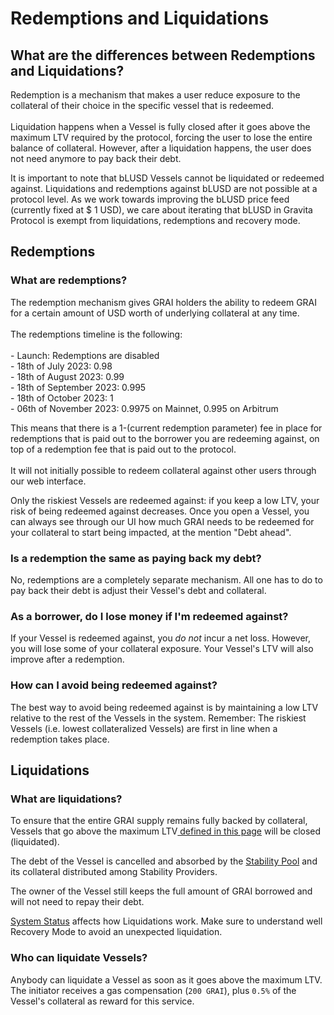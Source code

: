 # Redemptions and Liquidations

## What are the differences between Redemptions and Liquidations?

Redemption is a mechanism that makes a user reduce exposure to the collateral of their choice in the specific vessel that is redeemed.\
\
Liquidation happens when a Vessel is fully closed after it goes above the maximum LTV required by the protocol, forcing the user to lose the entire balance of collateral. However, after a liquidation happens, the user does not need anymore to pay back their debt.

It is important to note that bLUSD Vessels cannot be liquidated or redeemed against. Liquidations and redemptions against bLUSD are not possible at a protocol level. As we work towards improving the bLUSD price feed (currently fixed at $ 1 USD), we care about iterating that bLUSD in Gravita Protocol is exempt from liquidations, redemptions and recovery mode.

## Redemptions

### What are redemptions?

The redemption mechanism gives GRAI holders the ability to redeem GRAI for a certain amount of USD worth of underlying collateral at any time. \
\
The redemptions timeline is the following:\
\
\- Launch: Redemptions are disabled\
\- 18th of July 2023: 0.98\
\- 18th of August 2023: 0.99\
\- 18th of September 2023: 0.995\
\- 18th of October 2023: 1\
\- 06th of November 2023: 0.9975 on Mainnet, 0.995 on Arbitrum

This means that there is a 1-(current redemption parameter) fee in place for redemptions that is paid out to the borrower you are redeeming against, on top of a redemption fee that is paid out to the protocol. \
\
It will not initially possible to redeem collateral against other users through our web interface.

Only the riskiest Vessels are redeemed against: if you keep a low LTV, your risk of being redeemed against decreases. Once you open a Vessel, you can always see through our UI how much GRAI needs to be redeemed for your collateral to start being impacted, at the mention "Debt ahead".

### Is a redemption the same as paying back my debt?&#x20;

No, redemptions are a completely separate mechanism. All one has to do to pay back their debt is adjust their Vessel's debt and collateral.&#x20;

### As a borrower, do I lose money if I'm redeemed against?&#x20;

If your Vessel is redeemed against, you _do not_ incur a net loss. However, you will lose some of your collateral exposure. Your Vessel's LTV will also improve after a redemption.&#x20;

### How can I avoid being redeemed against?&#x20;

The best way to avoid being redeemed against is by maintaining a low LTV relative to the rest of the Vessels in the system. Remember: The riskiest Vessels (i.e. lowest collateralized Vessels) are first in line when a redemption takes place.&#x20;

## Liquidations

### What are liquidations?

To ensure that the entire GRAI supply remains fully backed by collateral, Vessels that go above the maximum LTV[ defined in this page](vessels-and-collateral.md) will be closed (liquidated).

The debt of the Vessel is cancelled and absorbed by the [Stability Pool](stability-pool.md) and its collateral distributed among Stability Providers.

The owner of the Vessel still keeps the full amount of GRAI borrowed and will not need to repay their debt.

[System Status](system-status-and-price-volatility.md) affects how Liquidations work. Make sure to understand well Recovery Mode to avoid an unexpected liquidation.

### Who can liquidate Vessels?&#x20;

Anybody can liquidate a Vessel as soon as it goes above the maximum LTV. The initiator receives a gas compensation (`200 GRAI`), plus `0.5%` of the Vessel's collateral as reward for this service.

